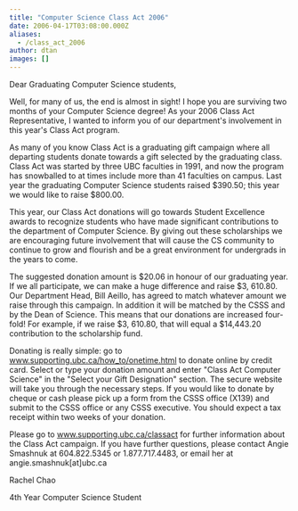 ```yaml
---
title: "Computer Science Class Act 2006"
date: 2006-04-17T03:08:00.000Z
aliases:
  - /class_act_2006
author: dtan
images: []
---
```


<div class="field field-name-body field-type-text-with-summary field-label-hidden"><div class="field-items"><div class="field-item even"><p>Dear Graduating Computer Science students,</p>
<p>Well, for many of us, the end is almost in sight! I hope you are surviving two months of your Computer Science degree! As your 2006 Class Act Representative, I wanted to inform you of our department&apos;s involvement in this year&apos;s Class Act program.</p>
<p>As many of you know Class Act is a graduating gift campaign where all departing students donate towards a gift selected by the graduating class. Class Act was started by three UBC faculties in 1991, and now the program has snowballed to at times include more than 41 faculties on campus. Last year the graduating Computer Science students raised $390.50; this year we would like to raise $800.00.</p>
<p>This year, our Class Act donations will go towards Student Excellence awards to recognize students who have made significant contributions to the department of Computer Science. By giving out these scholarships we are encouraging future involvement that will cause the CS community to continue to grow and flourish and be a great environment for undergrads in the years to come.</p>
<p>The suggested donation amount is $20.06 in honour of our graduating year. If we all participate, we can make a huge difference and raise $3, 610.80. Our Department Head, Bill Aeillo, has agreed to match whatever amount we raise through this campaign. In addition it will be matched by the CSSS and by the Dean of Science. This means that our donations are increased four-fold! For example, if we raise $3, 610.80, that will equal a $14,443.20 contribution to the scholarship fund.</p>
<p>Donating is really simple: go to <a href="http://www.supporting.ubc.ca/how_to/onetime.html">www.supporting.ubc.ca/how_to/onetime.html</a> to donate online by credit card. Select or type your donation amount and enter &quot;Class Act Computer Science&quot; in the &quot;Select your Gift Designation&quot; section. The secure website will take you through the necessary steps. If you would like to donate by cheque or cash please pick up a form from the CSSS office (X139) and submit to the CSSS office or any CSSS executive. You should expect a tax receipt within two weeks of your donation.</p>
<p>Please go to <a href="http://www.supporting.ubc.ca/classact">www.supporting.ubc.ca/classact</a> for further information about the Class Act campaign. If you have further questions, please contact Angie Smashnuk at 604.822.5345 or 1.877.717.4483, or email her at angie.smashnuk[at]ubc.ca</p>
<p>Rachel Chao</p>
<p>4th Year Computer Science Student</p>
</div></div></div>    <footer>
          </footer>
